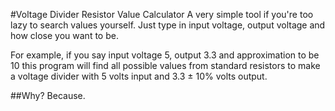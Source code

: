 #Voltage Divider Resistor Value Calculator
A very simple tool if you're too lazy to search values yourself. Just type in input voltage, output voltage and how close you want to be.

For example, if you say input voltage 5, output 3.3 and approximation to be 10 this program will find all possible values from standard resistors to make a voltage divider with 5 volts input and 3.3 ± 10% volts output.

##Why?
Because.